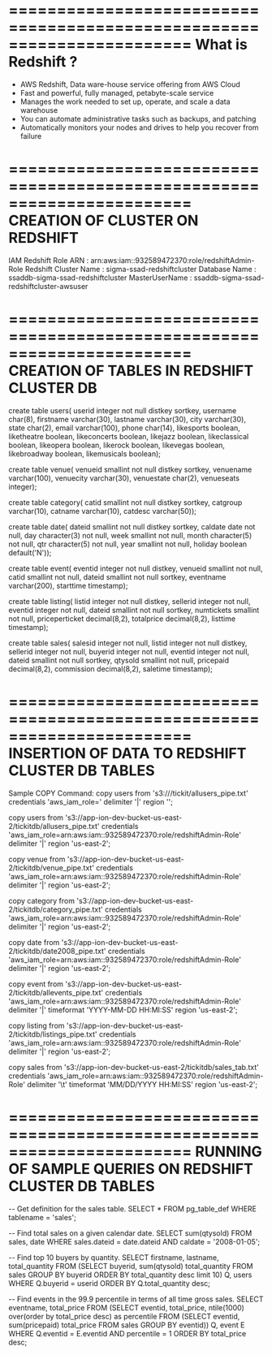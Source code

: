 =======================================================================
What is Redshift ?
=======================================================================
  - AWS Redshift, Data ware-house service offering from AWS Cloud
  - Fast and powerful, fully managed, petabyte-scale service
  - Manages the work needed to set up, operate, and scale a data warehouse
  - You can automate administrative tasks such as backups, and patching
  - Automatically monitors your nodes and drives to help you recover from failure

=======================================================================
CREATION OF CLUSTER ON REDSHIFT
=======================================================================
IAM Redshift Role ARN :   arn:aws:iam::932589472370:role/redshiftAdmin-Role
Redshift Cluster Name :   sigma-ssad-redshiftcluster
Database Name         :   ssaddb-sigma-ssad-redshiftcluster
MasterUserName        :   ssaddb-sigma-ssad-redshiftcluster-awsuser

=======================================================================
CREATION OF TABLES IN REDSHIFT CLUSTER DB
=======================================================================
create table users(
			userid integer not null distkey sortkey,
			username char(8),
			firstname varchar(30),
			lastname varchar(30),
			city varchar(30),
			state char(2),
			email varchar(100),
			phone char(14),
			likesports boolean,
			liketheatre boolean,
			likeconcerts boolean,
			likejazz boolean,
			likeclassical boolean,
			likeopera boolean,
			likerock boolean,
			likevegas boolean,
			likebroadway boolean,
			likemusicals boolean);

create table venue(
			venueid smallint not null distkey sortkey,
			venuename varchar(100),
			venuecity varchar(30),
			venuestate char(2),
			venueseats integer);

 create table category(
			catid smallint not null distkey sortkey,
			catgroup varchar(10),
			catname varchar(10),
			catdesc varchar(50));

 create table date(
			dateid smallint not null distkey sortkey,
			caldate date not null,
			day character(3) not null,
			week smallint not null,
			month character(5) not null,
			qtr character(5) not null,
			year smallint not null,
			holiday boolean default('N'));

 create table event(
        	eventid integer not null distkey,
        	venueid smallint not null,
        	catid smallint not null,
        	dateid smallint not null sortkey,
        	eventname varchar(200),
        	starttime timestamp);

create table listing(
          	listid integer not null distkey,
          	sellerid integer not null,
          	eventid integer not null,
          	dateid smallint not null  sortkey,
          	numtickets smallint not null,
          	priceperticket decimal(8,2),
          	totalprice decimal(8,2),
          	listtime timestamp);

create table sales(
			salesid integer not null,
			listid integer not null distkey,
			sellerid integer not null,
			buyerid integer not null,
			eventid integer not null,
			dateid smallint not null sortkey,
			qtysold smallint not null,
			pricepaid decimal(8,2),
			commission decimal(8,2),
			saletime timestamp);

=======================================================================
INSERTION OF DATA TO REDSHIFT CLUSTER DB TABLES
=======================================================================
Sample COPY Command:
copy users from 's3://<myBucket>/tickit/allusers_pipe.txt'
credentials 'aws_iam_role=<iam-role-arn>'
delimiter '|' region '<aws-region>';

copy users from 's3://app-ion-dev-bucket-us-east-2/tickitdb/allusers_pipe.txt'
credentials 'aws_iam_role=arn:aws:iam::932589472370:role/redshiftAdmin-Role'
delimiter '|' region 'us-east-2';

copy venue from 's3://app-ion-dev-bucket-us-east-2/tickitdb/venue_pipe.txt'
credentials 'aws_iam_role=arn:aws:iam::932589472370:role/redshiftAdmin-Role'
delimiter '|' region 'us-east-2';

copy category from 's3://app-ion-dev-bucket-us-east-2/tickitdb/category_pipe.txt'
credentials 'aws_iam_role=arn:aws:iam::932589472370:role/redshiftAdmin-Role'
delimiter '|' region 'us-east-2';

copy date from 's3://app-ion-dev-bucket-us-east-2/tickitdb/date2008_pipe.txt'
credentials 'aws_iam_role=arn:aws:iam::932589472370:role/redshiftAdmin-Role'
delimiter '|' region 'us-east-2';

copy event  from 's3://app-ion-dev-bucket-us-east-2/tickitdb/allevents_pipe.txt'
credentials 'aws_iam_role=arn:aws:iam::932589472370:role/redshiftAdmin-Role'
delimiter '|' timeformat 'YYYY-MM-DD HH:MI:SS' region 'us-east-2';

copy listing  from 's3://app-ion-dev-bucket-us-east-2/tickitdb/listings_pipe.txt'
credentials 'aws_iam_role=arn:aws:iam::932589472370:role/redshiftAdmin-Role'
delimiter '|' region 'us-east-2';

copy sales from 's3://app-ion-dev-bucket-us-east-2/tickitdb/sales_tab.txt'
credentials 'aws_iam_role=arn:aws:iam::932589472370:role/redshiftAdmin-Role'
delimiter '\t' timeformat 'MM/DD/YYYY HH:MI:SS' region 'us-east-2';

=======================================================================
RUNNING OF SAMPLE QUERIES ON REDSHIFT CLUSTER DB TABLES
=======================================================================
-- Get definition for the sales table.
SELECT *
FROM pg_table_def
WHERE tablename = 'sales';

-- Find total sales on a given calendar date.
SELECT sum(qtysold)
FROM   sales, date
WHERE  sales.dateid = date.dateid
AND    caldate = '2008-01-05';

-- Find top 10 buyers by quantity.
SELECT firstname, lastname, total_quantity
FROM   (SELECT buyerid, sum(qtysold) total_quantity
        FROM  sales
        GROUP BY buyerid
        ORDER BY total_quantity desc limit 10) Q, users
WHERE Q.buyerid = userid
ORDER BY Q.total_quantity desc;

-- Find events in the 99.9 percentile in terms of all time gross sales.
SELECT eventname, total_price
FROM  (SELECT eventid, total_price, ntile(1000) over(order by total_price desc) as percentile
       FROM (SELECT eventid, sum(pricepaid) total_price
             FROM   sales
             GROUP BY eventid)) Q, event E
       WHERE Q.eventid = E.eventid
       AND percentile = 1
ORDER BY total_price desc;
